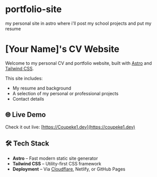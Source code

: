 # portfolio-site
my personal site in astro where i'll post my school projects and put my resume
# [Your Name]'s CV Website

Welcome to my personal CV and portfolio website, built with [Astro](https://astro.build/) and [Tailwind CSS](https://tailwindcss.com/).

This site includes:
- My resume and background
- A selection of my personal or professional projects
- Contact details

## 🌐 Live Demo

Check it out live: [https://Coupeke1.dev](https://coupeke1.dev)

## 🛠 Tech Stack

- **Astro** – Fast modern static site generator
- **Tailwind CSS** – Utility-first CSS framework
- **Deployment** – Via [Cloudflare](https://www.cloudflare.com/), Netlify, or GitHub Pages

